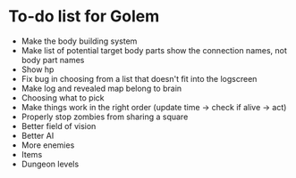 # To-do list for Golem

* Make the body building system
* Make list of potential target body parts show the connection names, not body part names
* Show hp
* Fix bug in choosing from a list that doesn't fit into the logscreen
* Make log and revealed map belong to brain
* Choosing what to pick
* Make things work in the right order (update time -> check if alive -> act)
* Properly stop zombies from sharing a square
* Better field of vision
* Better AI
* More enemies
* Items
* Dungeon levels